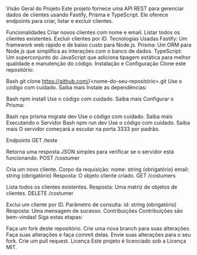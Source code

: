 Visão Geral do Projeto
Este projeto fornece uma API REST para gerenciar dados de clientes usando Fastify, Prisma e TypeScript. Ele oferece endpoints para criar, listar e excluir clientes.

Funcionalidades
Criar novos clientes com nome e email.
Listar todos os clientes existentes.
Excluir clientes por ID.
Tecnologias Usadas
Fastify: Um framework web rápido e de baixo custo para Node.js.
Prisma: Um ORM para Node.js que simplifica as interações com o banco de dados.
TypeScript: Um superconjunto do JavaScript que adiciona tipagem estática para melhor qualidade e manutenção do código.
Instalação e Configuração
Clone este repositório:

Bash
git clone https://github.com/<seu-nome-de-usuario>/<nome-do-seu-repositório>.git
Use o código com cuidado. Saiba mais
Instale as dependências:

Bash
npm install
Use o código com cuidado. Saiba mais
Configurar o Prisma:

Bash
npx prisma migrate dev
Use o código com cuidado. Saiba mais
Executando o Servidor
Bash
npm run dev
Use o código com cuidado. Saiba mais
O servidor começará a escutar na porta 3333 por padrão.

Endpoints
GET /teste

Retorna uma resposta JSON simples para verificar se o servidor está funcionando.
POST /costumer

Cria um novo cliente.
Corpo da requisição:
nome: string (obrigatório)
email: string (obrigatório)
Resposta: O objeto cliente criado.
GET /costumers

Lista todos os clientes existentes.
Resposta: Uma matriz de objetos de clientes.
DELETE /costumer

Exclui um cliente por ID.
Parâmetro de consulta:
id: string (obrigatório)
Resposta: Uma mensagem de sucesso.
Contribuições
Contribuições são bem-vindas! Siga estas etapas:

Faça um fork deste repositório.
Crie uma nova branch para suas alterações.
Faça suas alterações e faça commit delas.
Envie suas alterações para o seu fork.
Crie um pull request.
Licença
Este projeto é licenciado sob a Licença MIT.
